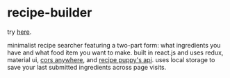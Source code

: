 # recipe-builder

try <a href="https://cnnmon.github.io/recipe-builder">here</a>.

minimalist recipe searcher featuring a two-part form: what ingredients you have and what food item you want to make. built in react.js and uses redux, material ui, <a href="https://github.com/Rob--W/cors-anywhere">cors anywhere</a>, and <a href="http://www.recipepuppy.com/">recipe puppy's api</a>. uses local storage to save your last submitted ingredients across page visits.
